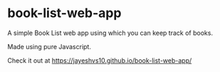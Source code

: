 # book-list-web-app
A simple Book List web app using which you can keep track of books.

Made using pure Javascript.

Check it out at https://jayeshvs10.github.io/book-list-web-app/
